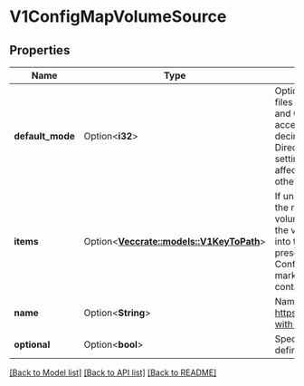 # V1ConfigMapVolumeSource

## Properties

Name | Type | Description | Notes
------------ | ------------- | ------------- | -------------
**default_mode** | Option<**i32**> | Optional: mode bits used to set permissions on created files by default. Must be an octal value between 0000 and 0777 or a decimal value between 0 and 511. YAML accepts both octal and decimal values, JSON requires decimal values for mode bits. Defaults to 0644. Directories within the path are not affected by this setting. This might be in conflict with other options that affect the file mode, like fsGroup, and the result can be other mode bits set. | [optional]
**items** | Option<[**Vec<crate::models::V1KeyToPath>**](v1.KeyToPath.md)> | If unspecified, each key-value pair in the Data field of the referenced ConfigMap will be projected into the volume as a file whose name is the key and content is the value. If specified, the listed keys will be projected into the specified paths, and unlisted keys will not be present. If a key is specified which is not present in the ConfigMap, the volume setup will error unless it is marked optional. Paths must be relative and may not contain the '..' path or start with '..'. | [optional]
**name** | Option<**String**> | Name of the referent. More info: https://kubernetes.io/docs/concepts/overview/working-with-objects/names/#names | [optional]
**optional** | Option<**bool**> | Specify whether the ConfigMap or its keys must be defined | [optional]

[[Back to Model list]](../README.md#documentation-for-models) [[Back to API list]](../README.md#documentation-for-api-endpoints) [[Back to README]](../README.md)


